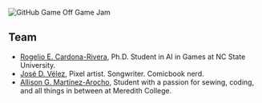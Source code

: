 ![GitHub Game Off Game Jam](https://f.cloud.github.com/assets/121322/1436486/25f88b78-4158-11e3-9b23-43596516362c.png)

## Team
  
* [Rogelio E. Cardona-Rivera](https://twitter.com/recardona), Ph.D. Student in AI in Games at NC State University.
* [José D. Vélez](https://twitter.com/danivive), Pixel artist. Songwriter. Comicbook nerd.
* [Allison G. Martínez-Arocho](http://twitter.com/vamoavel), Student with a passion for sewing, coding, and all things in between at Meredith College.
